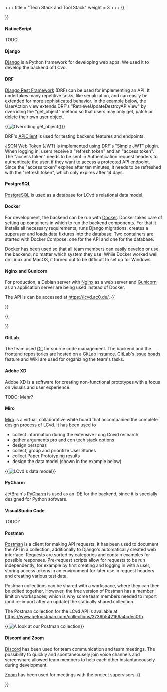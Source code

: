 +++
title = "Tech Stack and Tool Stack"
weight = 3
+++
{{<section title="Tech Stack">}}
#### NativeScript
TODO

#### Django
[Django](https://www.djangoproject.com/) is a Python framework for developing web apps. We used it 
to develop the backend of LCvd. 

#### DRF
[Django Rest Framework](https://www.django-rest-framework.org/) (DRF) can be used for implementing an API. 
It undertakes many repetitive tasks, like serialization, and can easily be extended for more sophisticated 
behavior. In the example below, the UserAction view extends DRF's "RetrieveUpdateDestroyAPIView" by overriding 
the "get_object" method so that users may only get, patch or delete their own user object.

{{<image src="tech-stack-drf-example.png" alt="Overriding get_object()">}}

DRF's [APIClient](https://www.django-rest-framework.org/api-guide/testing/#apiclient) is used for testing backend features and endpoints.

[JSON Web Token](https://datatracker.ietf.org/doc/html/rfc7519) (JWT) is implemented using DRF's ["Simple JWT"](https://django-rest-framework-simplejwt.readthedocs.io/en/latest/) plugin.
When logging in, users receive a "refresh token" and an "access token". The "access token" needs to be sent in Authentication request headers 
to authenticate the user, if they want to access a protected API endpoint. Since the "access token" expires after ten minutes, 
it needs to be refreshed with the "refresh token", which only expires after 14 days.

#### PostgreSQL
[PostgreSQL](https://www.postgresql.org/) is used as a database for LCvd's relational data model. 

#### Docker
For development, the backend can be run with [Docker](https://www.docker.com/). Docker takes care of setting up containers
in which to run the backend components. For that it installs all necessary requirements, runs Django migrations, 
creates a superuser and loads data fixtures into the database. Two containers are started with Docker Compose: 
one for the API and one for the database. 

Docker has been used so that all team members can easily develop or use the backend,
no matter which system they use. While Docker worked well on Linux and MacOS, it turned out to be 
difficult to set up for Windows. 

#### Nginx and Gunicorn
For production, a Debian server with [Nginx](https://www.nginx.com/) as a web server and  [Gunicorn](https://gunicorn.org/) 
as an application server are being used instead of Docker. 

The API is can be accessed at https://lcvd.ac0.de/.
{{</section>}}

{{<section title="Tool Stack">}}
#### GitLab
The team used [Git](https://git-scm.com/) for source code management. The backend and the frontend repositories are hosted on 
[a GitLab instance](https://git.myhki.de/lcvd/). GitLab's [issue boads](https://docs.gitlab.com/ee/user/project/issue_board.html) 
feature and Wiki are used for organizing the team's tasks.

#### Adobe XD
Adobe XD is a software for creating non-functional prototypes with a focus on visuals and 
user experience. 

TODO: Mehr?

#### Miro
[Miro](https://miro.com/) is a virtual, collaborative white board that accompanied the complete design process of LCvd. It has been used to 
* collect information during the extensive Long Covid research
* gather arguments pro and con tech stack options
* design personas
* collect, group and prioritize User Stories 
* collect Paper Prototyping results
* design the data model (shown in the example below)

{{<image src="data-model.jpg" alt="LCvd's data model">}}

#### PyCharm
JetBrain's [PyCharm](https://www.jetbrains.com/pycharm/) is used as an IDE for the backend, since it is specially 
designed for Python software.

#### VisualStudio Code
TODO?

#### Postman
[Postman](https://www.postman.com/) is a client for making API requests. It has been used to document the API 
in a collection, additionally to Django's automatically created web interface. 
Requests are sorted by categories and contain examples for possible responses. Pre-request 
scripts allow for requests to be run independently, for example by first creating and logging in with a user, 
storing access tokens in an environment for later use in request headers and creating various test data. 

Postman collections can be shared with a workspace, where they can then be edited together. However, the free version of 
Postman has a member limit on workspaces, which is why some team members needed to import (and re-import after an update) 
the statically shared collection.

The Postman collection for the LCvd API is available at https://www.getpostman.com/collections/3736b542166a4cdec01b.

{{<image src="tech-stack-postman-example.png" alt="A look at our Postman collection">}}

#### Discord and Zoom
[Discord](https://discord.com/) has been used for team communication and team meetings. The possibility to quickly and 
spontaneousely join voice channels and screenshare allowed team members to help each other instantaneousely during 
development.

[Zoom](https://htw-berlin.zoom.us/) has been used for meetings with the project supervisors. 
{{</section>}}
